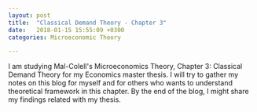 ```yaml
---
layout: post
title:  "Classical Demand Theory - Chapter 3"
date:   2018-01-15 15:55:09 +0300
categories: Microeconomic Theory

---
```


I am studying Mal-Colell's Microeconomics Theory, Chapter 3: Classical Demand Theory for my Economics master thesis. I will try to gather my notes on this blog for myself and for others who wants to understand theoretical framework in this chapter. By the end of the blog, I might share my findings related with my thesis.